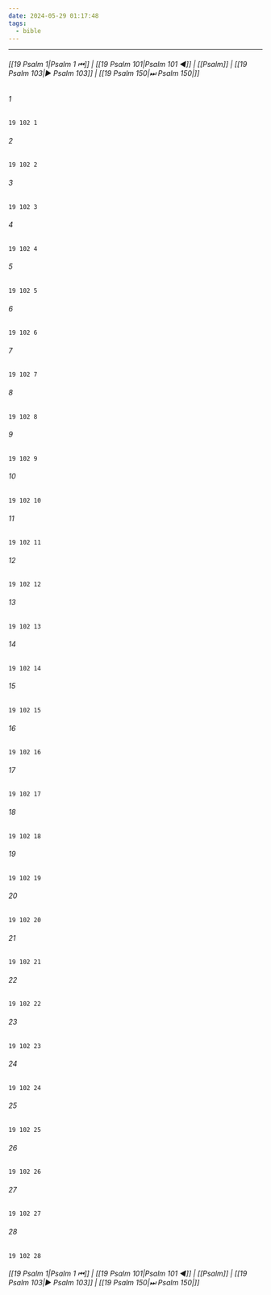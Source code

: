 ```yaml
---
date: 2024-05-29 01:17:48
tags:
  - bible
---
```

___

###### [[19 Psalm 1|Psalm 1 ⏮]] | [[19 Psalm 101|Psalm 101 ◀]] | [[Psalm]] | [[19 Psalm 103|▶ Psalm 103]] | [[19 Psalm 150|⏭ Psalm 150|]]

###### 1
``` verse
19 102 1 
```
###### 2
``` verse
19 102 2 
```
###### 3
``` verse
19 102 3 
```
###### 4
``` verse
19 102 4 
```
###### 5
``` verse
19 102 5 
```
###### 6
``` verse
19 102 6 
```
###### 7
``` verse
19 102 7 
```
###### 8
``` verse
19 102 8 
```
###### 9
``` verse
19 102 9 
```
###### 10
``` verse
19 102 10 
```
###### 11
``` verse
19 102 11 
```
###### 12
``` verse
19 102 12 
```
###### 13
``` verse
19 102 13 
```
###### 14
``` verse
19 102 14 
```
###### 15
``` verse
19 102 15 
```
###### 16
``` verse
19 102 16 
```
###### 17
``` verse
19 102 17 
```
###### 18
``` verse
19 102 18 
```
###### 19
``` verse
19 102 19 
```
###### 20
``` verse
19 102 20 
```
###### 21
``` verse
19 102 21 
```
###### 22
``` verse
19 102 22 
```
###### 23
``` verse
19 102 23 
```
###### 24
``` verse
19 102 24 
```
###### 25
``` verse
19 102 25 
```
###### 26
``` verse
19 102 26 
```
###### 27
``` verse
19 102 27 
```
###### 28
``` verse
19 102 28 
```

###### [[19 Psalm 1|Psalm 1 ⏮]] | [[19 Psalm 101|Psalm 101 ◀]] | [[Psalm]] | [[19 Psalm 103|▶ Psalm 103]] | [[19 Psalm 150|⏭ Psalm 150|]]

